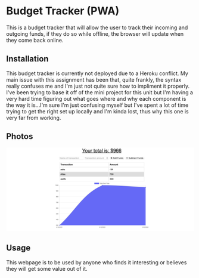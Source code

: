 # Budget Tracker (PWA)

This is a budget tracker that will allow the user to track their incoming and outgoing funds, if they do so while offline, the browser will update when they come back online.

## Installation

This budget tracker is currently not deployed due to a Heroku conflict. My main issue with this assignment has been that, quite frankly, the syntax really confuses me and I'm just not quite sure how to impliment it properly. I've been trying to base it off of the mini project for this unit but I'm having a very hard time figuring out what goes where and why each component is the way it is...I'm sure I'm just confusing myself but I've spent a lot of time trying to get the right set up locally and I'm kinda lost, thus why this one is very far from working.

## Photos 
![shot1](Images/budgettracker.png)

## Usage

This webpage is to be used by anyone who finds it interesting or believes they will get some value out of it. 
